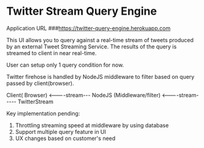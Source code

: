 # Twitter Stream Query Engine

Application URL
###https://twitter-query-engine.herokuapp.com

This UI allows you to query against a real-time stream of tweets produced by an external Tweet Streaming Service.
The results of the query is streamed to client in near real-time. 

User can setup only 1 query condition for now. 

Twitter firehose is handled by NodeJS middleware to filter based on query passed by client(browser).

Client( Browser) <----stream--- NodeJS (Middleware/filter) <----stream----- TwitterStream

Key implementation pending:

1. Throttling streaming speed at middleware by using database
2. Support multiple query feature in UI
3. UX changes based on customer's need

